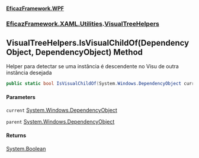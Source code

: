 #### [EficazFramework.WPF](EficazFrameworkWPF.md 'EficazFramework WPF')
### [EficazFramework.XAML.Utilities](EficazFrameworkWPF.md#EficazFramework.XAML.Utilities 'EficazFramework.XAML.Utilities').[VisualTreeHelpers](VisualTreeHelpers.md 'EficazFramework.XAML.Utilities.VisualTreeHelpers')

## VisualTreeHelpers.IsVisualChildOf(DependencyObject, DependencyObject) Method

Helper para detectar se uma instância é descendente no Visu de outra instância desejada

```csharp
public static bool IsVisualChildOf(System.Windows.DependencyObject current, System.Windows.DependencyObject parent);
```
#### Parameters

<a name='EficazFramework.XAML.Utilities.VisualTreeHelpers.IsVisualChildOf(System.Windows.DependencyObject,System.Windows.DependencyObject).current'></a>

`current` [System.Windows.DependencyObject](https://docs.microsoft.com/en-us/dotnet/api/System.Windows.DependencyObject 'System.Windows.DependencyObject')

<a name='EficazFramework.XAML.Utilities.VisualTreeHelpers.IsVisualChildOf(System.Windows.DependencyObject,System.Windows.DependencyObject).parent'></a>

`parent` [System.Windows.DependencyObject](https://docs.microsoft.com/en-us/dotnet/api/System.Windows.DependencyObject 'System.Windows.DependencyObject')

#### Returns
[System.Boolean](https://docs.microsoft.com/en-us/dotnet/api/System.Boolean 'System.Boolean')